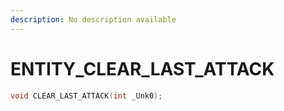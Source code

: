 ```yaml
---
description: No description available 
---
```


# ENTITY\_CLEAR_LAST_ATTACK

```cpp
void CLEAR_LAST_ATTACK(int _Unk0);
```